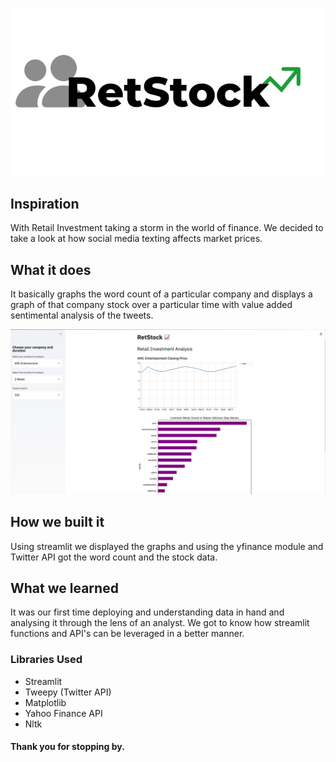 ![Logo](/assets/retstock.png)

## Inspiration
With Retail Investment taking a storm in the world of finance. We decided to take a look at how social media texting affects market prices.

## What it does
It basically graphs the word count of a particular company and displays a graph of that company stock over a particular time with value added sentimental analysis of the tweets.

![Homepage](/assets/Home.png)

## How we built it
Using streamlit we displayed the graphs and using the yfinance module and Twitter API got the word count and the stock data.

## What we learned
It was our first time deploying and understanding data in hand and analysing it through the lens of an analyst. We got to know how streamlit functions and API's can be leveraged in a better manner.

### Libraries Used

- Streamlit
- Tweepy (Twitter API)
- Matplotlib
- Yahoo Finance API
- Nltk

#### Thank you for stopping by.